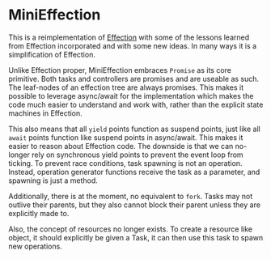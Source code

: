 # MiniEffection

This is a reimplementation of
[Effection](https://github.com/thefrontside/effection) with some of the lessons
learned from Effection incorporated and with some new ideas. In many ways it is a
simplification of Effection.

Unlike Effection proper, MiniEffection embraces `Promise` as its core
primitive. Both tasks and controllers are promises and are useable as such.
The leaf-nodes of an effection tree are always promises. This makes it possible to
leverage async/await for the implementation which makes the code much easier to
understand and work with, rather than the explicit state machines in Effection.

This also means that all `yield` points function as suspend points, just like
all `await` points function like suspend points in async/await. This makes it
easier to reason about Effection code. The downside is that we can no-longer
rely on synchronous yield points to prevent the event loop from ticking. To
prevent race conditions, task spawning is not an operation. Instead, operation
generator functions receive the task as a parameter, and spawning is just a
method.

Additionally, there is at the moment, no equivalent to `fork`. Tasks may not
outlive their parents, but they also cannot block their parent unless they are
explicitly made to.

Also, the concept of resources no longer exists. To create a resource like
object, it should explicitly be given a Task, it can then use this task to
spawn new operations.
